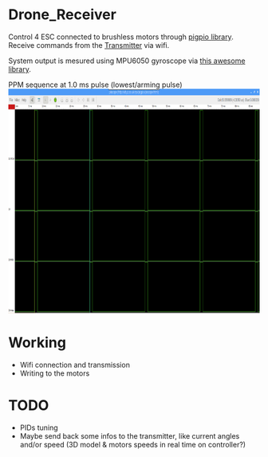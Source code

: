 # Drone_Receiver

Control 4 ESC connected to brushless motors through [pigpio library](http://abyz.me.uk/rpi/pigpio/cif.html).
Receive commands from the [Transmitter](https://github.com/EViallet/Drone_Transmitter) via wifi.

System output is mesured using MPU6050 gyroscope via [this awesome library](https://github.com/richardghirst/PiBits/tree/master/MPU6050-Pi-Demo).

PPM sequence at 1.0 ms pulse (lowest/arming pulse)
<img src="piscope.PNG" height="450" width="800">

# Working
* Wifi connection and transmission
* Writing to the motors

# TODO
* PIDs tuning
* Maybe send back some infos to the transmitter, like current angles and/or speed (3D model & motors speeds in real time on controller?)
